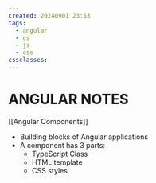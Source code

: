 ```yaml
---
created: 20240901 23:53
tags:
  - angular
  - cs
  - js
  - css
cssclasses:
---
```


# ANGULAR NOTES
[[Angular Components]]
- Building blocks of Angular applications
- A component has 3 parts:
	- TypeScript Class
	- HTML template
	- CSS styles